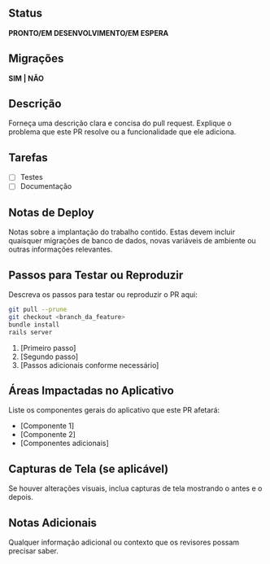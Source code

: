 ## Status
**PRONTO/EM DESENVOLVIMENTO/EM ESPERA**

## Migrações
**SIM | NÃO**

## Descrição
Forneça uma descrição clara e concisa do pull request. Explique o problema que este PR resolve ou a funcionalidade que ele adiciona.

## Tarefas
- [ ] Testes
- [ ] Documentação

## Notas de Deploy
Notas sobre a implantação do trabalho contido. Estas devem incluir quaisquer migrações de banco de dados, novas variáveis de ambiente ou outras informações relevantes.

## Passos para Testar ou Reproduzir
Descreva os passos para testar ou reproduzir o PR aqui:

```sh
git pull --prune
git checkout <branch_da_feature>
bundle install
rails server
```

1. [Primeiro passo]
2. [Segundo passo]
3. [Passos adicionais conforme necessário]

## Áreas Impactadas no Aplicativo
Liste os componentes gerais do aplicativo que este PR afetará:

* [Componente 1]
* [Componente 2]
* [Componentes adicionais]

## Capturas de Tela (se aplicável)
Se houver alterações visuais, inclua capturas de tela mostrando o antes e o depois.

## Notas Adicionais
Qualquer informação adicional ou contexto que os revisores possam precisar saber.